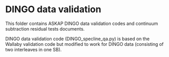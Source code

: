 # DINGO data validation

This folder contains ASKAP DINGO data validation codes and continuum subtraction residual tests documents.

DINGO data validation code (DINGO_specline_qa.py) is based on the Wallaby validation code but modified to work for DINGO data (consisting of two interleaves in one SB).   


